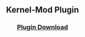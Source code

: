 <h2 align="center">Kernel-Mod Plugin</h2>

<h3 align="center"><a href="https://downgit.github.io/#/home?url=https://github.com/DiscordCSL/DiscordCSL/blob/main/plugins/kernel-mod">Plugin Download</a></h3>